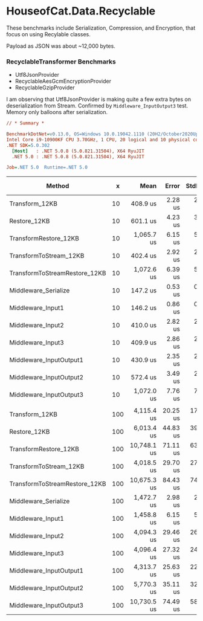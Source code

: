 # HouseofCat.Data.Recyclable
These benchmarks include Serialization, Compression, and Encryption, that focus on using Recylable classes.

Payload as JSON was about ~12,000 bytes.

### RecyclableTransformer Benchmarks

 * Utf8JsonProvider
 * RecyclableAesGcmEncryptionProvider
 * RecyclableGzipProvider

I am observing that Utf8JsonProvider is making quite a few extra bytes on deserialization from Stream. Confirmed by
`Middleware_InputOutput3` test. Memory only balloons after serialization.

``` ini
// * Summary *

BenchmarkDotNet=v0.13.0, OS=Windows 10.0.19042.1110 (20H2/October2020Update)
Intel Core i9-10900KF CPU 3.70GHz, 1 CPU, 20 logical and 10 physical cores
.NET SDK=5.0.302
  [Host]   : .NET 5.0.8 (5.0.821.31504), X64 RyuJIT
  .NET 5.0 : .NET 5.0.8 (5.0.821.31504), X64 RyuJIT

Job=.NET 5.0  Runtime=.NET 5.0
```

|                        Method |   x |        Mean |    Error |   StdDev | Ratio | RatioSD |    Gen 0 |   Gen 1 | Gen 2 | Allocated |
|------------------------------ |---- |------------:|---------:|---------:|------:|--------:|---------:|--------:|------:|----------:|
|                Transform_12KB |  10 |    408.9 us |  2.28 us |  2.02 us |  1.00 |    0.00 |   1.4648 |  0.4883 |     - |     17 KB |
|                  Restore_12KB |  10 |    601.1 us |  4.23 us |  3.96 us |  1.47 |    0.01 |  24.4141 |       - |     - |    253 KB |
|         TransformRestore_12KB |  10 |  1,065.7 us |  6.15 us |  5.14 us |  2.61 |    0.02 |  25.3906 |  5.8594 |     - |    274 KB |
|        TransformToStream_12KB |  10 |    402.4 us |  2.92 us |  2.73 us |  0.98 |    0.01 |   1.4648 |       - |     - |     17 KB |
| TransformToStreamRestore_12KB |  10 |  1,072.6 us |  6.39 us |  5.98 us |  2.62 |    0.02 |  25.3906 |       - |     - |    270 KB |
|          Middleware_Serialize |  10 |    147.2 us |  0.53 us |  0.45 us |  0.36 |    0.00 |  21.2402 |       - |     - |    219 KB |
|             Middleware_Input1 |  10 |    146.2 us |  0.86 us |  0.81 us |  0.36 |    0.00 |   0.2441 |       - |     - |      4 KB |
|             Middleware_Input2 |  10 |    410.0 us |  2.82 us |  2.64 us |  1.00 |    0.01 |   1.4648 |  0.4883 |     - |     17 KB |
|             Middleware_Input3 |  10 |    409.9 us |  2.86 us |  2.54 us |  1.00 |    0.01 |   1.4648 |  0.4883 |     - |     17 KB |
|       Middleware_InputOutput1 |  10 |    430.9 us |  2.35 us |  2.08 us |  1.05 |    0.01 |   2.4414 |  0.9766 |     - |     26 KB |
|       Middleware_InputOutput2 |  10 |    572.4 us |  3.49 us |  2.91 us |  1.40 |    0.01 |   2.9297 |  0.9766 |     - |     34 KB |
|       Middleware_InputOutput3 |  10 |  1,072.0 us |  7.76 us |  7.26 us |  2.62 |    0.02 |  25.3906 |  5.8594 |     - |    269 KB |
|                               |     |             |          |          |       |         |          |         |       |           |
|                Transform_12KB | 100 |  4,115.4 us | 20.25 us | 17.95 us |  1.00 |    0.00 |  15.6250 |  7.8125 |     - |    167 KB |
|                  Restore_12KB | 100 |  6,013.4 us | 44.83 us | 39.74 us |  1.46 |    0.01 | 242.1875 | 15.6250 |     - |  2,529 KB |
|         TransformRestore_12KB | 100 | 10,748.1 us | 71.11 us | 63.04 us |  2.61 |    0.02 | 265.6250 | 62.5000 |     - |  2,737 KB |
|        TransformToStream_12KB | 100 |  4,018.5 us | 29.70 us | 27.78 us |  0.98 |    0.01 |  15.6250 |       - |     - |    167 KB |
| TransformToStreamRestore_12KB | 100 | 10,675.3 us | 84.43 us | 74.85 us |  2.59 |    0.02 | 250.0000 |       - |     - |  2,696 KB |
|          Middleware_Serialize | 100 |  1,472.7 us |  2.98 us |  2.64 us |  0.36 |    0.00 | 212.8906 |       - |     - |  2,195 KB |
|             Middleware_Input1 | 100 |  1,458.8 us |  6.15 us |  5.76 us |  0.35 |    0.00 |   3.9063 |       - |     - |     42 KB |
|             Middleware_Input2 | 100 |  4,094.3 us | 29.46 us | 26.11 us |  0.99 |    0.01 |  15.6250 |  7.8125 |     - |    167 KB |
|             Middleware_Input3 | 100 |  4,096.4 us | 27.32 us | 24.22 us |  1.00 |    0.01 |  15.6250 |  7.8125 |     - |    167 KB |
|       Middleware_InputOutput1 | 100 |  4,313.7 us | 25.63 us | 22.72 us |  1.05 |    0.01 |  23.4375 |  7.8125 |     - |    256 KB |
|       Middleware_InputOutput2 | 100 |  5,770.3 us | 35.11 us | 32.84 us |  1.40 |    0.01 |  31.2500 | 15.6250 |     - |    339 KB |
|       Middleware_InputOutput3 | 100 | 10,730.5 us | 74.49 us | 58.16 us |  2.61 |    0.02 | 250.0000 | 46.8750 |     - |  2,696 KB |
